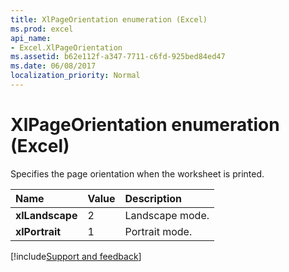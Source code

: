 ```yaml
---
title: XlPageOrientation enumeration (Excel)
ms.prod: excel
api_name:
- Excel.XlPageOrientation
ms.assetid: b62e112f-a347-7711-c6fd-925bed84ed47
ms.date: 06/08/2017
localization_priority: Normal
---
```



# XlPageOrientation enumeration (Excel)

Specifies the page orientation when the worksheet is printed.



|Name|Value|Description|
|:-----|:-----|:-----|
| **xlLandscape**|2|Landscape mode.|
| **xlPortrait**|1|Portrait mode.|

[!include[Support and feedback](~/includes/feedback-boilerplate.md)]